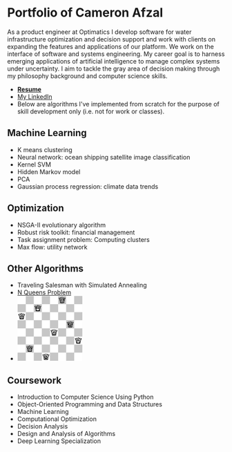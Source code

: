 # Portfolio of Cameron Afzal
As a product engineer at Optimatics I develop software for water infrastructure optimization and decision support and work with clients on expanding the features and applications of our platform. We work on the interface of software and systems engineering. My career goal is to harness emerging applications of artificial intelligence to manage complex systems under uncertainty. I aim to tackle the gray area of decision making through my philosophy background and computer science skills.
  * <b>[Resume](https://github.com/cafzal/Portfolio/blob/master/Cameron%20Afzal%20resume%20A.pdf)</b>
  * [My LinkedIn](https://www.linkedin.com/in/cameron-afzal-26a82a62/)
  * Below are algorithms I've implemented from scratch for the purpose of skill development only (i.e. not for work or classes).

## Machine Learning
 - K means clustering
 - Neural network: ocean shipping satellite image classification
 - Kernel SVM
 - Hidden Markov model
 - PCA
 - Gaussian process regression: climate data trends
 
## Optimization
 - NSGA-II evolutionary algorithm
 - Robust risk toolkit: financial management
 - Task assignment problem: Computing clusters
 - Max flow: utility network

## Other Algorithms
 - Traveling Salesman with Simulated Annealing
 - [N Queens Problem](https://github.com/cafzal/Portfolio/blob/master/NQueensProblem.java)
 - <img src="https://github.com/cafzal/Portfolio/blob/master/Eight%20Queens%20Solution.png" height="150" width="150"></img>
   
## Coursework
  * Introduction to Computer Science Using Python
  * Object-Oriented Programming and Data Structures
  * Machine Learning
  * Computational Optimization
  * Decision Analysis
  * Design and Analysis of Algorithms
  * Deep Learning Specialization
